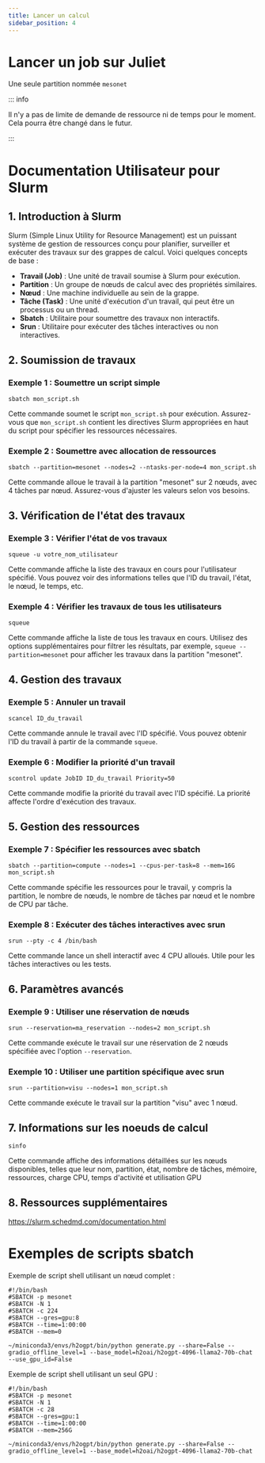 ```yaml
---
title: Lancer un calcul
sidebar_position: 4
---
```


# Lancer un job sur Juliet

Une seule partition nommée `mesonet`

::: info

Il n'y a pas de limite de demande de ressource ni de temps pour le moment. Cela pourra être changé dans le futur.

:::

# Documentation Utilisateur pour Slurm

## 1. Introduction à Slurm

Slurm (Simple Linux Utility for Resource Management) est un puissant système de gestion de ressources conçu pour planifier, surveiller et exécuter des travaux sur des grappes de calcul. Voici quelques concepts de base :

- **Travail (Job)** : Une unité de travail soumise à Slurm pour exécution.
- **Partition** : Un groupe de nœuds de calcul avec des propriétés similaires.
- **Nœud** : Une machine individuelle au sein de la grappe.
- **Tâche (Task)** : Une unité d'exécution d'un travail, qui peut être un processus ou un thread.
- **Sbatch** : Utilitaire pour soumettre des travaux non interactifs.
- **Srun** : Utilitaire pour exécuter des tâches interactives ou non interactives.


## 2. Soumission de travaux

### Exemple 1 : Soumettre un script simple

    sbatch mon_script.sh

Cette commande soumet le script `mon_script.sh` pour exécution. Assurez-vous que `mon_script.sh` contient les directives Slurm appropriées en haut du script pour spécifier les ressources nécessaires.

### Exemple 2 : Soumettre avec allocation de ressources

    sbatch --partition=mesonet --nodes=2 --ntasks-per-node=4 mon_script.sh

Cette commande alloue le travail à la partition "mesonet" sur 2 nœuds, avec 4 tâches par nœud. Assurez-vous d'ajuster les valeurs selon vos besoins. 

## 3. Vérification de l'état des travaux

### Exemple 3 : Vérifier l'état de vos travaux

    squeue -u votre_nom_utilisateur

Cette commande affiche la liste des travaux en cours pour l'utilisateur spécifié. Vous pouvez voir des informations telles que l'ID du travail, l'état, le nœud, le temps, etc. 

### Exemple 4 : Vérifier les travaux de tous les utilisateurs

    squeue

Cette commande affiche la liste de tous les travaux en cours. Utilisez des options supplémentaires pour filtrer les résultats, par exemple, `squeue --partition=mesonet` pour afficher les travaux dans la partition "mesonet".


## 4. Gestion des travaux

### Exemple 5 : Annuler un travail

    scancel ID_du_travail

Cette commande annule le travail avec l'ID spécifié. Vous pouvez obtenir l'ID du travail à partir de la commande `squeue`.

### Exemple 6 : Modifier la priorité d'un travail

    scontrol update JobID ID_du_travail Priority=50

Cette commande modifie la priorité du travail avec l'ID spécifié. La priorité affecte l'ordre d'exécution des travaux.

## 5. Gestion des ressources

### Exemple 7 : Spécifier les ressources avec sbatch

    sbatch --partition=compute --nodes=1 --cpus-per-task=8 --mem=16G mon_script.sh

Cette commande spécifie les ressources pour le travail, y compris la partition, le nombre de nœuds, le nombre de tâches par nœud et le nombre de CPU par tâche.

### Exemple 8 : Exécuter des tâches interactives avec srun

    srun --pty -c 4 /bin/bash

Cette commande lance un shell interactif avec 4 CPU alloués. Utile pour les tâches interactives ou les tests.

## 6. Paramètres avancés

### Exemple 9 : Utiliser une réservation de nœuds

    srun --reservation=ma_reservation --nodes=2 mon_script.sh

Cette commande exécute le travail sur une réservation de 2 nœuds spécifiée avec l'option `--reservation`.

### Exemple 10 : Utiliser une partition spécifique avec srun

    srun --partition=visu --nodes=1 mon_script.sh

Cette commande exécute le travail sur la partition "visu" avec 1 nœud. 


## 7. Informations sur les noeuds de calcul

    sinfo

Cette commande affiche des informations détaillées sur les nœuds disponibles, telles que leur nom, partition, état, nombre de tâches, mémoire, ressources, charge CPU, temps d'activité et utilisation GPU 


## 8. Ressources supplémentaires

https://slurm.schedmd.com/documentation.html

# Exemples de scripts sbatch
Exemple de script shell utilisant un nœud complet : 

```Shell
#!/bin/bash
#SBATCH -p mesonet 
#SBATCH -N 1
#SBATCH -c 224
#SBATCH --gres=gpu:8 
#SBATCH --time=1:00:00
#SBATCH --mem=0

~/miniconda3/envs/h2ogpt/bin/python generate.py --share=False --gradio_offline_level=1 --base_model=h2oai/h2ogpt-4096-llama2-70b-chat --use_gpu_id=False
```

Exemple de script shell utilisant un seul GPU : 

```Shell
#!/bin/bash
#SBATCH -p mesonet 
#SBATCH -N 1
#SBATCH -c 28
#SBATCH --gres=gpu:1 
#SBATCH --time=1:00:00
#SBATCH --mem=256G

~/miniconda3/envs/h2ogpt/bin/python generate.py --share=False --gradio_offline_level=1 --base_model=h2oai/h2ogpt-4096-llama2-70b-chat
```
 


